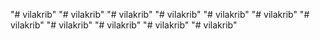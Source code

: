 "# vilakrib" 
"# vilakrib" 
"# vilakrib" 
"# vilakrib" 
"# vilakrib" 
"# vilakrib" 
"# vilakrib" 
"# vilakrib" 
"# vilakrib" 
"# vilakrib" 
"# vilakrib" 
